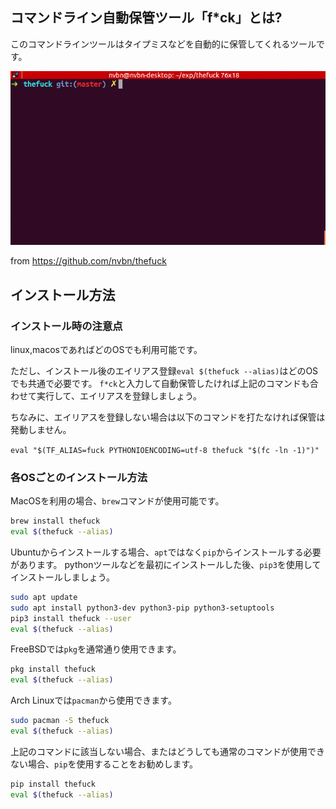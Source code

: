 





## コマンドライン自動保管ツール「f*ck」とは?

このコマンドラインツールはタイプミスなどを自動的に保管してくれるツールです。

<img src="https://github.com/minegishirei/store/blob/main/linux/fuck/fu_k_movie.gif?raw=true">

from https://github.com/nvbn/thefuck



## インストール方法

### インストール時の注意点

linux,macosであればどのOSでも利用可能です。

ただし、インストール後のエイリアス登録`eval $(thefuck --alias)`はどのOSでも共通で必要です。
`f*ck`と入力して自動保管したければ上記のコマンドも合わせて実行して、エイリアスを登録しましょう。

ちなみに、エイリアスを登録しない場合は以下のコマンドを打たなければ保管は発動しません。

`eval "$(TF_ALIAS=fuck PYTHONIOENCODING=utf-8 thefuck "$(fc -ln -1)")"`


### 各OSごとのインストール方法

MacOSを利用の場合、`brew`コマンドが使用可能です。

```sh
brew install thefuck
eval $(thefuck --alias)
```

Ubuntuからインストールする場合、`apt`ではなく`pip`からインストールする必要があります。
pythonツールなどを最初にインストールした後、`pip3`を使用してインストールしましょう。

```sh
sudo apt update
sudo apt install python3-dev python3-pip python3-setuptools
pip3 install thefuck --user
eval $(thefuck --alias)
```

FreeBSDでは`pkg`を通常通り使用できます。

```sh
pkg install thefuck
eval $(thefuck --alias)
```

Arch Linuxでは`pacman`から使用できます。

```sh
sudo pacman -S thefuck
eval $(thefuck --alias)
```

上記のコマンドに該当しない場合、またはどうしても通常のコマンドが使用できない場合、`pip`を使用することをお勧めします。

```sh
pip install thefuck
eval $(thefuck --alias)
```

























